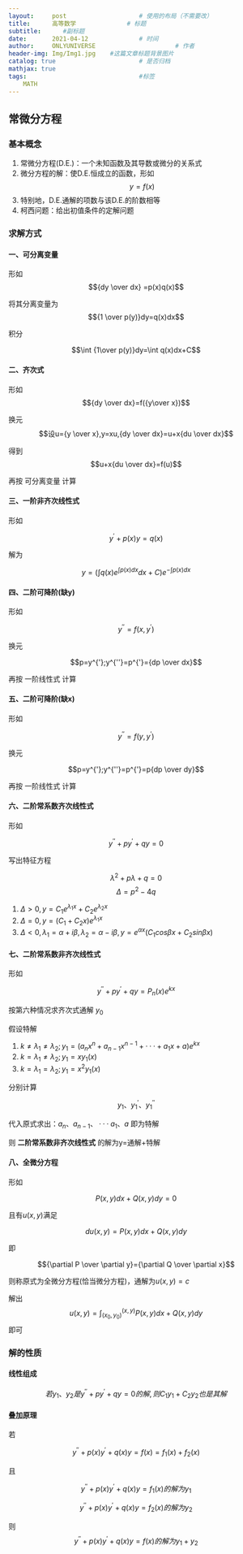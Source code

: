 ```yaml
---
layout:     post                    # 使用的布局（不需要改）
title:      高等数学              # 标题 
subtitle:      #副标题
date:       2021-04-12              # 时间
author:     ONLYUNIVERSE                      # 作者
header-img: Img/Img1.jpg    #这篇文章标题背景图片
catalog: true                       # 是否归档
mathjax: true
tags:                               #标签
    MATH
---
```


## 常微分方程

### 基本概念

1. 常微分方程(D.E.)：一个未知函数及其导数或微分的关系式
2. 微分方程的解：使D.E.恒成立的函数，形如
   $$y=f(x)$$
3. 特别地，D.E.通解的项数与该D.E.的阶数相等
4. 柯西问题：给出初值条件的定解问题

### 求解方式

#### 一、可分离变量
形如
$${dy \over dx} =p(x)q(x)$$

将其分离变量为
$${1 \over p(y)}dy=q(x)dx$$

积分

$$\int {1\over p(y)}dy=\int q(x)dx+C$$

#### 二、齐次式
形如
$${dy \over dx}=f({y\over x})$$

换元
$$设u={y \over x},y=xu,{dy \over dx}=u+x{du \over dx}$$

得到
$$u+x{du \over dx}=f(u)$$

再按 可分离变量 计算

#### 三、一阶非齐次线性式

形如

$$y^{'}+p(x)y=q(x)$$

解为

$$y=(\int q(x)e^{\int p(x)dx}dx+C)e^{-\int p(x)dx}$$

#### 四、二阶可降阶(缺y)

形如

$$y^{''}=f(x,y^{'})$$

换元

$$p=y^{'};y^{''}=p^{'}={dp \over dx}$$

再按 一阶线性式 计算

#### 五、二阶可降阶(缺x)

形如

$$y^{''}=f(y,y^{'})$$

换元

$$p=y^{'};y^{''}=p^{'}=p{dp \over dy}$$

再按 一阶线性式 计算

#### 六、二阶常系数齐次线性式

形如

$$y^{''}+py^{'}+qy=0$$

写出特征方程

$$\lambda^2+p\lambda+q=0$$
$$\Delta=p^2-4q$$

1. $\Delta>0,y=C_1e^{\lambda_1x}+C_2e^{\lambda_2x}$
2. $\Delta=0,y=(C_1+C_2x)e^{\lambda_1x}$
3. $\Delta<0,\lambda_1=\alpha+i\beta,\lambda_2=\alpha-i\beta,y=e^{\alpha x}(C_1cos\beta x+C_2sin\beta x)$

#### 七、二阶常系数非齐次线性式

形如

$$y^{''}+py^{'}+qy=P_n(x)e^{kx}$$

按第六种情况求齐次式通解 $y_0$

假设特解

1. $k\ne \lambda_1 \ne \lambda_2; y_1=(a_nx^n+a_{n-1}x^{n-1}+···+a_1x+a)e^{kx}$
2. $k=\lambda_1 \ne \lambda_2;y_1=xy_1(x)$
3. $k=\lambda_1 = \lambda_2;y_1=x^2y_1(x)$

分别计算

$$y_1、{y_1}^{'}、{y_1}^{''}$$

代入原式求出：$a_n、a_{n-1}、···a_1、a$
即为特解

则 **二阶常系数非齐次线性式** 的解为y=通解+特解

#### 八、全微分方程

形如

$$P(x,y)dx+Q(x,y)dy=0$$

且有$u(x,y)$满足

$$du(x,y)=P(x,y)dx+Q(x,y)dy$$

即

$${\partial P \over \partial y}={\partial Q \over \partial x}$$

则称原式为全微分方程(恰当微分方程)，通解为$u(x,y)=c$

解出
$$u(x,y)=\int^{(x,y)}_{(x_0,y_0)}P(x,y)dx+Q(x,y)dy $$
即可

### 解的性质

#### 线性组成

$$若y_1、y_2是y^{''}+py^{'}+qy=0的解,则C_1y_1+C_2y_2也是其解$$
#### 叠加原理

若

$$y^{''}+p(x)y^{'}+q(x)y=f(x)=f_1(x)+f_2(x)$$

且

$$y^{''}+p(x)y^{'}+q(x)y=f_1(x)的解为y_1$$

$$y^{''}+p(x)y^{'}+q(x)y=f_2(x)的解为y_2$$

则
$$y^{''}+p(x)y^{'}+q(x)y=f(x) 的解为 y_1+y_2$$